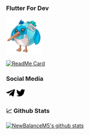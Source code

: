  ### Flutter For Dev
 
 <img src="https://github.com/newbalancem5/newbalancem5/blob/master/assets/bird.png" width="100" height="100">

 [![ReadMe Card](https://github-readme-stats.vercel.app/api/pin/?username=newbalancem5&repo=flutter_info)](https://github.com/newbalancem5/flutter_info)

### Social Media
 [![Telegram](https://github.com/newbalancem5/newbalancem5/blob/master/assets/telegram.png)](tg://resolve?domain=flutterdevru)
 [![Twitter](https://github.com/newbalancem5/newbalancem5/blob/master/assets/twitter.png)](https://twitter.com/FlutterForDev)
### 📈 Github Stats
  
[![NewBalanceM5's github stats](https://github-readme-stats.vercel.app/api?username=newbalancem5)](https://github.com/newbalancem5/github-readme-stats)


